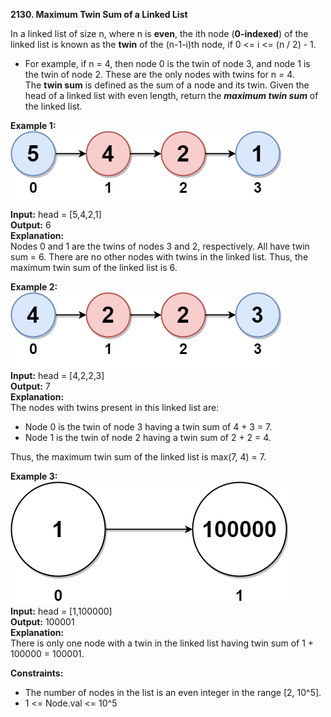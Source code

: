 **2130. Maximum Twin Sum of a Linked List**

In a linked list of size n, where n is **even**, the ith node (**0-indexed**) of the linked list is known as the **twin** of the (n-1-i)th node, if 0 <= i <= (n / 2) - 1.  
- For example, if n = 4, then node 0 is the twin of node 3, and node 1 is the twin of node 2. These are the only nodes with twins for n = 4.  
The **twin sum** is defined as the sum of a node and its twin.
Given the head of a linked list with even length, return the **_maximum twin sum_** of the linked list.  


**Example 1:**  
![img_1.png](img_1.png)  
**Input:** head = [5,4,2,1]  
**Output:** 6  
**Explanation:**  
Nodes 0 and 1 are the twins of nodes 3 and 2, respectively. All have twin sum = 6.
There are no other nodes with twins in the linked list.
Thus, the maximum twin sum of the linked list is 6.

**Example 2:**  
![img_3.png](img_3.png)  
**Input:** head = [4,2,2,3]  
**Output:** 7  
**Explanation:**  
The nodes with twins present in this linked list are:
- Node 0 is the twin of node 3 having a twin sum of 4 + 3 = 7.
- Node 1 is the twin of node 2 having a twin sum of 2 + 2 = 4.  

Thus, the maximum twin sum of the linked list is max(7, 4) = 7.

**Example 3:**  
![img_5.png](img_5.png)  
**Input:** head = [1,100000]  
**Output:** 100001  
**Explanation:**  
There is only one node with a twin in the linked list having twin sum of 1 + 100000 = 100001.  

**Constraints:**
- The number of nodes in the list is an even integer in the range [2, 10^5].
- 1 <= Node.val <= 10^5